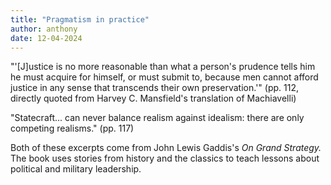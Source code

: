 ```yaml
---
title: "Pragmatism in practice"
author: anthony
date: 12-04-2024
---
```


"'[J]ustice is no more reasonable than what a person's prudence tells him he must acquire for himself, or must submit to, because men cannot afford justice in any sense that transcends their own preservation.'" (pp. 112, directly quoted from Harvey C. Mansfield's translation of Machiavelli)

"Statecraft... can never balance realism against idealism: there are only competing realisms." (pp. 117)

Both of these excerpts come from John Lewis Gaddis's *On Grand Strategy.* The book uses stories from history and the classics to teach lessons about political and military leadership. 